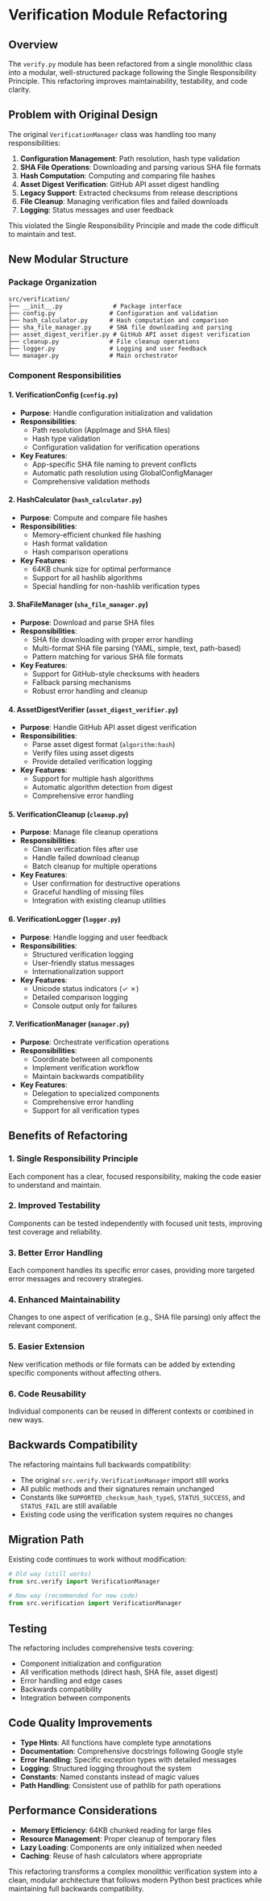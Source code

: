 # Verification Module Refactoring

## Overview

The `verify.py` module has been refactored from a single monolithic class into a modular, well-structured package following the Single Responsibility Principle. This refactoring improves maintainability, testability, and code clarity.

## Problem with Original Design

The original `VerificationManager` class was handling too many responsibilities:

1. **Configuration Management**: Path resolution, hash type validation
2. **SHA File Operations**: Downloading and parsing various SHA file formats
3. **Hash Computation**: Computing and comparing file hashes
4. **Asset Digest Verification**: GitHub API asset digest handling
5. **Legacy Support**: Extracted checksums from release descriptions
6. **File Cleanup**: Managing verification files and failed downloads
7. **Logging**: Status messages and user feedback

This violated the Single Responsibility Principle and made the code difficult to maintain and test.

## New Modular Structure

### Package Organization

```
src/verification/
├── __init__.py              # Package interface
├── config.py               # Configuration and validation
├── hash_calculator.py      # Hash computation and comparison
├── sha_file_manager.py     # SHA file downloading and parsing
├── asset_digest_verifier.py # GitHub API asset digest verification
├── cleanup.py              # File cleanup operations
├── logger.py               # Logging and user feedback
└── manager.py              # Main orchestrator
```

### Component Responsibilities

#### 1. VerificationConfig (`config.py`)
- **Purpose**: Handle configuration initialization and validation
- **Responsibilities**:
  - Path resolution (AppImage and SHA files)
  - Hash type validation
  - Configuration validation for verification operations
- **Key Features**:
  - App-specific SHA file naming to prevent conflicts
  - Automatic path resolution using GlobalConfigManager
  - Comprehensive validation methods

#### 2. HashCalculator (`hash_calculator.py`)
- **Purpose**: Compute and compare file hashes
- **Responsibilities**:
  - Memory-efficient chunked file hashing
  - Hash format validation
  - Hash comparison operations
- **Key Features**:
  - 64KB chunk size for optimal performance
  - Support for all hashlib algorithms
  - Special handling for non-hashlib verification types

#### 3. ShaFileManager (`sha_file_manager.py`)
- **Purpose**: Download and parse SHA files
- **Responsibilities**:
  - SHA file downloading with proper error handling
  - Multi-format SHA file parsing (YAML, simple, text, path-based)
  - Pattern matching for various SHA file formats
- **Key Features**:
  - Support for GitHub-style checksums with headers
  - Fallback parsing mechanisms
  - Robust error handling and cleanup

#### 4. AssetDigestVerifier (`asset_digest_verifier.py`)
- **Purpose**: Handle GitHub API asset digest verification
- **Responsibilities**:
  - Parse asset digest format (`algorithm:hash`)
  - Verify files using asset digests
  - Provide detailed verification logging
- **Key Features**:
  - Support for multiple hash algorithms
  - Automatic algorithm detection from digest
  - Comprehensive error handling

#### 5. VerificationCleanup (`cleanup.py`)
- **Purpose**: Manage file cleanup operations
- **Responsibilities**:
  - Clean verification files after use
  - Handle failed download cleanup
  - Batch cleanup for multiple operations
- **Key Features**:
  - User confirmation for destructive operations
  - Graceful handling of missing files
  - Integration with existing cleanup utilities

#### 6. VerificationLogger (`logger.py`)
- **Purpose**: Handle logging and user feedback
- **Responsibilities**:
  - Structured verification logging
  - User-friendly status messages
  - Internationalization support
- **Key Features**:
  - Unicode status indicators (✓ ✗)
  - Detailed comparison logging
  - Console output only for failures

#### 7. VerificationManager (`manager.py`)
- **Purpose**: Orchestrate verification operations
- **Responsibilities**:
  - Coordinate between all components
  - Implement verification workflow
  - Maintain backwards compatibility
- **Key Features**:
  - Delegation to specialized components
  - Comprehensive error handling
  - Support for all verification types

## Benefits of Refactoring

### 1. **Single Responsibility Principle**
Each component has a clear, focused responsibility, making the code easier to understand and maintain.

### 2. **Improved Testability**
Components can be tested independently with focused unit tests, improving test coverage and reliability.

### 3. **Better Error Handling**
Each component handles its specific error cases, providing more targeted error messages and recovery strategies.

### 4. **Enhanced Maintainability**
Changes to one aspect of verification (e.g., SHA file parsing) only affect the relevant component.

### 5. **Easier Extension**
New verification methods or file formats can be added by extending specific components without affecting others.

### 6. **Code Reusability**
Individual components can be reused in different contexts or combined in new ways.

## Backwards Compatibility

The refactoring maintains full backwards compatibility:

- The original `src.verify.VerificationManager` import still works
- All public methods and their signatures remain unchanged
- Constants like `SUPPORTED_checksum_hash_typeS`, `STATUS_SUCCESS`, and `STATUS_FAIL` are still available
- Existing code using the verification system requires no changes

## Migration Path

Existing code continues to work without modification:

```python
# Old way (still works)
from src.verify import VerificationManager

# New way (recommended for new code)
from src.verification import VerificationManager
```

## Testing

The refactoring includes comprehensive tests covering:

- Component initialization and configuration
- All verification methods (direct hash, SHA file, asset digest)
- Error handling and edge cases
- Backwards compatibility
- Integration between components

## Code Quality Improvements

- **Type Hints**: All functions have complete type annotations
- **Documentation**: Comprehensive docstrings following Google style
- **Error Handling**: Specific exception types with detailed messages
- **Logging**: Structured logging throughout the system
- **Constants**: Named constants instead of magic values
- **Path Handling**: Consistent use of pathlib for path operations

## Performance Considerations

- **Memory Efficiency**: 64KB chunked reading for large files
- **Resource Management**: Proper cleanup of temporary files
- **Lazy Loading**: Components are only initialized when needed
- **Caching**: Reuse of hash calculators where appropriate

This refactoring transforms a complex monolithic verification system into a clean, modular architecture that follows modern Python best practices while maintaining full backwards compatibility.